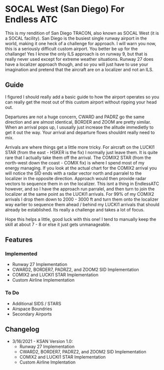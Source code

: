 # SOCAL West (San Diego) For Endless ATC

This is my rendition of San Diego TRACON, also known as SOCAL West (it is a SOCAL facility). San Diego is the busiest single runway airport in the world, making it one heck of a challenge for approach. I will warn you now, this is a seriously difficult custom airport. You better be up for the challange! Yes I know the only ILS approach is on runway 9, but that is really never used except for extreme weather situations. Runway 27 does have a localizer approach though, and so you will just have to use your imagination and pretend that the aircraft are on a localizer and not an ILS.

## Guide

I figured I should really add a basic guide to how the airport operates so you can really get the most out of this custom airport without ripping your head out. 

Departures are not a huge concern, CWARD and PADRZ go the same direction and are almost identical, BORDER and ZOOM are pretty similar. When an arrival pops up, I ususally just increase the alitude immedietly to get it out the way. Your arrival and departure flows shouldnt really need to mix.

Arrivals are where things get a little more tricky. For aircraft on the LUCKI1 STAR (from the east - HSKER is the fix) I normally just leave them. It is quite rare that I actually take them off the arrival. The COMIX2 STAR (from the north-west down the coast - COMIX fix) is where I spend most of my energy managing. If you look at the actual chart for the COMIX2 arrival you will notice the SID ends with a radar vector north and parralel to the localizer in the opposite direction. Approach would then provide radar vectors to sequence them in on the localizer. This isnt a thing in EndlessATC however, and so I have the approach run parralel, and then turn to join the localizer at the same point as the LUCKI1 arrivals. For 99% of my COMIX2 arrivals I drop them down to 2000 - 3000 ft and turn them onto the localizer way earlier to sequence them ahead / behind my LUCKI1 arrivals that should already be established. Its really a challenge and takes a lot of focus.

Hope this helps a little, good luck with this one! I tend to manually keep the skill at about 7 - 8 or else it just gets unmanageable.

## Features

### Implemented

 * Runway 27 Implementation
 * CWARD2, BORDER7, PADRZ2, and ZOOM2 SID Implementation
 * COMIX2 and LUCKI1 STAR Implementation
 * Custom Airline Implementation

### To Do

 * Additional SIDS / STARS
 * Airspace Boundries
 * Secondary Airports

## Changelog

* 3/16/2021 - KSAN Version 1.0:
  * Runway 27 Implementation
  * CWARD2, BORDER7, PADRZ2, and ZOOM2 SID Implementation
  * COMIX2 and LUCKI1 STAR Implementation
  * Custom Airline Implentation
